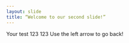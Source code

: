 ```yaml
---
layout: slide
title: “Welcome to our second slide!”
---
```

Your test 123 123
Use the left arrow to go back!
